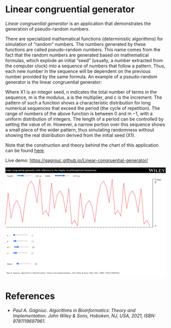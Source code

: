 # Linear congruential generator
<i>Linear congruential generator</i> is an application that demonstrates the generation of pseudo-random numbers.

There are specialized mathematical functions (deterministic algorithms) for simulation of “random” numbers. The numbers generated by these functions are called pseudo-random
numbers. This name comes from the fact that the random numbers are generated based on mathematical formulas, which explode an initial “seed” (usually, a
number extracted from the computer clock) into a sequence of numbers that follow a pattern. Thus, each new number in the sequence will be dependent on the
previous number provided by the same formula. An example of a pseudo-random generator is the linear congruential generator:

Where X1 is an integer seed, n indicates the total number of terms in the sequence, m is the modulus, a is the multiplier, and c is the increment. The pattern of
such a function shows a characteristic distribution for long numerical sequences that exceed the period (the cycle of repetition). The range of numbers of the
above function is between 0 and m −1, with a uniform distribution of integers. The length of a period can be controlled by setting the value of m. However, a
narrow portion over this sequence shows a small piece of the wider pattern, thus simulating randomness without showing the real distribution derived from the
initial seed (X1).

Note that the construction and theory behind the chart of this application can be found [here](https://github.com/Gagniuc/World-smallest-js-chart-v1.0).

Live demo: https://gagniuc.github.io/Linear-congruential-generator/

<kbd><img src="https://github.com/Gagniuc/Linear-congruential-generator/blob/main/%5BG%5D%20Linear%20congruential%20generator.png" /></kbd>

# References

- <i>Paul A. Gagniuc. Algorithms in Bioinformatics: Theory and Implementation. John Wiley & Sons, Hoboken, NJ, USA, 2021, ISBN: 9781119697961.</i>
